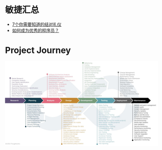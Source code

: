 # 敏捷汇总

- [7个你需要知道的结对礼仪](https://insights.thoughtworks.cn/seven-skills-about-pair-programming/)
- [如何成为优秀的程序员？](https://insights.thoughtworks.cn/excellent-developer/)

# Project Journey

![](./assets/project-journey.png)
